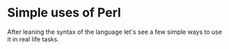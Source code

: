 # Simple uses of Perl

After leaning the syntax of the language let's see a few simple ways to use it in real life tasks.




